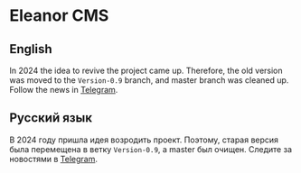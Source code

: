 # Eleanor CMS

## English
In 2024 the idea to revive the project came up. Therefore, the old version was moved to the `Version-0.9` branch, and master branch was cleaned up. Follow the news in [Telegram](https://t.me/eleanorcms).

## Русский язык
В 2024 году пришла идея возродить проект. Поэтому, старая версия была перемещена в ветку `Version-0.9`, а master был очищен. Следите за новостями в [Telegram](https://t.me/eleanorcms).